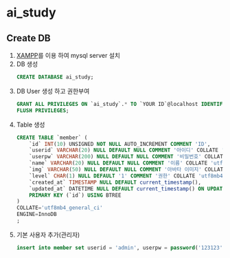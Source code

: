 # ai_study

## Create DB

1. [XAMPP](https://www.apachefriends.org/index.html "target='_blank'")를 이용 하여 mysql server 설치
2. DB 생성
    ~~~sql
    CREATE DATABASE ai_study;
    ~~~
3. DB User 생성 하고 권한부여
    ~~~sql
    GRANT ALL PRIVILEGES ON `ai_study`.* TO `YOUR ID`@localhost IDENTIFIED BY `YOUR PASSWORD` WITH GRANT OPTION;
    FLUSH PRIVILEGES;
    ~~~
4. Table 생성
    ~~~sql
    CREATE TABLE `member` (
        `id` INT(10) UNSIGNED NOT NULL AUTO_INCREMENT COMMENT 'ID',
        `userid` VARCHAR(20) NULL DEFAULT NULL COMMENT '아이디' COLLATE 'utf8mb4_general_ci',
        `userpw` VARCHAR(200) NULL DEFAULT NULL COMMENT '비밀번호' COLLATE 'utf8mb4_general_ci',
        `name` VARCHAR(20) NULL DEFAULT NULL COMMENT '이름' COLLATE 'utf8mb4_general_ci',
        `img` VARCHAR(50) NULL DEFAULT NULL COMMENT '아바타 이미지' COLLATE 'utf8mb4_general_ci',
        `level` CHAR(1) NULL DEFAULT '1' COMMENT '권한' COLLATE 'utf8mb4_general_ci',
        `created_at` TIMESTAMP NULL DEFAULT current_timestamp(),
        `updated_at` DATETIME NULL DEFAULT current_timestamp() ON UPDATE current_timestamp(),
        PRIMARY KEY (`id`) USING BTREE
    )
    COLLATE='utf8mb4_general_ci'
    ENGINE=InnoDB
    ;
    ~~~
5. 기본 사용자 추가(관리자)
    ~~~sql
    insert into member set userid = 'admin', userpw = password('123123'), name = '관리자', img = 'member.png';
    ~~~